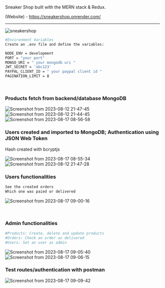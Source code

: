 Sneaker Shop built with the MERN stack & Redux.

(Website) - https://sneakershop.onrender.com/

<hr>

![sneakershop](https://github.com/thallesgadelha/mern-sneaker-shop/assets/63134583/da189fb1-44e1-4f72-ace3-436292e78880)

```bash
#Environment Variables
Create an .env file and define the variables:

NODE_ENV = development
PORT = "your port"
MONGO_URI = " your mongodb uri "
JWT_SECRET = 'abc123'
PAYPAL_CLIENT_ID = " your paypal client id "
PAGINATION_LIMIT = 8
```
<br>

### Products fetch from backend/database MongoDB<br>

![Screenshot from 2023-08-12 21-47-45](https://github.com/thallesgadelha/mern-sneaker-shop/assets/63134583/27beab5f-46aa-40f9-be21-10d0405b8295)
<br>
![Screenshot from 2023-08-12 21-44-45](https://github.com/thallesgadelha/mern-sneaker-shop/assets/63134583/c8768a94-d634-40cf-808b-bba516e0828e)
<br>
![Screenshot from 2023-08-17 08-56-58](https://github.com/thallesgadelha/mern-sneaker-shop/assets/63134583/692c096a-0ff0-4a7d-aef2-ab57b6af564a)
<br>

### Users created and imported to MongoDB; Authentication using JSON Web Token
Hash created with bcryptjs<br>

![Screenshot from 2023-08-17 08-55-34](https://github.com/thallesgadelha/mern-sneaker-shop/assets/63134583/efce23f1-bafb-488f-8c06-0ffccb702594)
<br>
![Screenshot from 2023-08-12 21-47-28](https://github.com/thallesgadelha/mern-sneaker-shop/assets/63134583/158fb58f-7e33-4390-816d-8bb3ee0586aa)
<br>

### Users functionalities
```bash
See the created orders
Which one was paied or delivered
```
![Screenshot from 2023-08-17 09-00-16](https://github.com/thallesgadelha/mern-sneaker-shop/assets/63134583/401e9828-174f-45f0-a690-f4ebfca43f5b)

<br>

### Admin functionalities
```bash
#Products: Create, delete and update products
#Orders: Check an order as delivered
#Users: Set an user as admin
```
![Screenshot from 2023-08-17 09-05-40](https://github.com/thallesgadelha/mern-sneaker-shop/assets/63134583/ba73bab7-2027-4b2b-9dfc-10079007517c)
<br>
![Screenshot from 2023-08-17 09-06-15](https://github.com/thallesgadelha/mern-sneaker-shop/assets/63134583/3d926916-ffc9-4c7a-9483-fc5f8aa3bd02)
<br>

### Test routes/authentication with postman
![Screenshot from 2023-08-17 09-09-42](https://github.com/thallesgadelha/mern-sneaker-shop/assets/63134583/1eee70b6-916b-40af-b9ae-d692e3578e20)

